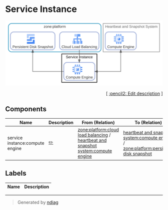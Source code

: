 # Service Instance

![diagram](node-service_instance.svg)



<p align="right">
  [ <a href="../input/ndiag.descriptions/_node-service_instance.md">:pencil2: Edit description</a> ]
<p>

## Components

| Name | Description | From (Relation) | To (Relation) |
| --- | --- | --- | --- |
| service instance:compute engine |  <a href="../input/ndiag.descriptions/_component-service_instance_compute_engine.md">:pencil2:</a> | [zone:platform:cloud load balancing](layer-zone.md#zoneplatform) / [heartbeat and snapshot system:compute engine](node-heartbeat_and_snapshot_system.md) | [heartbeat and snapshot system:compute engine](node-heartbeat_and_snapshot_system.md) / [zone:platform:persistent disk snapshot](layer-zone.md#zoneplatform) |

## Labels

| Name | Description |
| --- | --- |

---

> Generated by [ndiag](https://github.com/k1LoW/ndiag)
